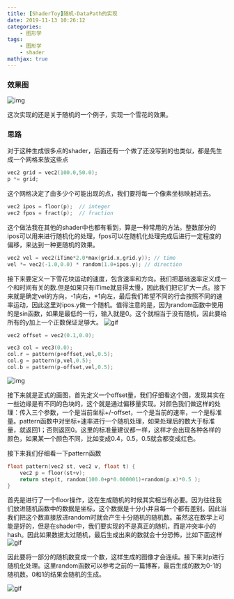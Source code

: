 ```yaml
---
title: [ShaderToy]随机-DataPath的实现
date: 2019-11-13 10:26:12
categories:
    - 图形学
tags: 
    - 图形学
    - shader
mathjax: true
---
```


### 效果图

![img](https://media.giphy.com/media/jmx3p9w9hMfC9zvXG2/giphy.gif)

这次实现的还是关于随机的一个例子，实现一个雪花的效果。

### 思路
对于这种生成很多点的shader，后面还有一个做了还没写到的也类似，都是先生成一个网格来放这些点
```c++
vec2 grid = vec2(100.0,50.0);
p *= grid;
```
这个网格决定了由多少个可能出现的点，我们要将每一个像素坐标映射进去。
```c++
vec2 ipos = floor(p);  // integer
vec2 fpos = fract(p);  // fraction
```
这个做法我在其他的shader中也都有看到，算是一种常用的方法。整数部分的ipos可以用来进行随机化的处理，fpos可以在随机化处理完成后进行一定程度的偏移，来达到一种更随机的效果。
```c++
vec2 vel = vec2(iTime*2.0*max(grid.x,grid.y)); // time
vel *= vec2(-1.0,0.0) * random(1.0+ipos.y); // direction
```
接下来要定义一下雪花块运动的速度，包含速率和方向。我们把基础速率定义成一个和时间有关的数.但是如果只有iTime就显得太慢，因此我们把它扩大一点。接下来就是确定vel的方向，-1向右，+1向左，最后我们希望不同的行会按照不同的速率运动，因此这里对ipos.y做一个随机。值得注意的是，因为random函数中使用的是sin函数，如果是最低的一行，输入就是0。这个就相当于没有随机，因此要给所有的y加上一个正数保证足够大。
![gif](https://media.giphy.com/media/ZG0YwSFS35sR2jSh1A/giphy.gif)

```c++
vec2 offset = vec2(0.1,0.0);

vec3 col = vec3(0.0);
col.r = pattern(p+offset,vel,0.5);
col.g = pattern(p,vel,0.5);
col.b = pattern(p-offset,vel,0.5);
```
![img](https://s2.ax1x.com/2019/11/13/M8IUpt.png)

接下来就是正式的画图，首先定义一个offset量，我们仔细看这个图，发现其实在一些边缘是有不同的色块的，这个就是通过偏移量实现。对颜色我们做这样的处理：传入三个参数，一个是当前坐标+/-offset，一个是当前的速率，一个是标准量。pattern函数中对坐标+速率进行一个随机处理，如果处理后的数大于标准量，就返回1；否则返回0。这里的标准量建议都一样，这样才会出现各种各样的颜色，如果某一个颜色不同，比如变成0.4，0.5，0.5就会都变成红色。

接下来我们仔细看一下pattern函数
```c++
float pattern(vec2 st, vec2 v, float t) {
    vec2 p = floor(st+v);
    return step(t, random(100.0+p*0.000001)+random(p.x)*0.5 );
}
```
首先是进行了一个floor操作，这在生成随机的时候其实相当有必要。因为往往我们放进随机函数中的数据是坐标，这个数据是十分小并且每一个都有差别。因此当我们把这个数直接放进random时就会产生十分随机的随机数。虽然这在数学上可能是好的，但是在shader中，我们要实现的不是真正的随机，而是冲突率小的hash。因此如果数据太过随机，最后生成出来的数就会十分恐怖，比如下面这样
![gif](https://media.giphy.com/media/ZG0YwSFS35sR2jSh1A/giphy.gif)

因此要将一部分的随机数变成一个数，这样生成的图像才会连续。接下来对p进行随机化处理。这里random函数可以参考之前的一篇博客，最后生成的数为0-1的随机数。0和1的结果会随机的生成。

![gif](https://media.giphy.com/media/ZG0YwSFS35sR2jSh1A/giphy.gif)